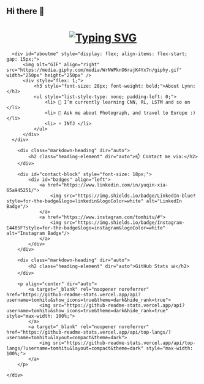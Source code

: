 ## Hi there 👋

<!--
**tomhitu/tomhitu** is a ✨ _special_ ✨ repository because its `README.md` (this file) appears on your GitHub profile.

Here are some ideas to get you started:

- 🌱 I’m currently learning AI
- 💬 Ask me about Photograph, and travel to Europe :)
- ⚡ INTJ 
-->

<div>
  <div>
      <h1 align="center">
          <a href="https://git.io/typing-svg">
          <img src="https://readme-typing-svg.herokuapp.com/?font=Fira+Code&pause=1000&color=blue&center=true&vCenter=true&random=false&width=435&lines=Hello%2C+I+am+tomhitu+%F0%9F%98%8A" alt="Typing SVG" /></a>
      </h1>
      
      <div id="aboutme" style="display: flex; align-items: flex-start; gap: 15px;">
          <img alt="GIF" align="right" src="https://media.giphy.com/media/WrNWPknO6rajK4Yx7n/giphy.gif" width="250px" height="250px" />
          <div style="flex: 1;">
              <h3 style="font-size: 28px; font-weight: bold;">About Lynn:</h3>
              <ul style="list-style-type: none; padding-left: 0;">
                  <li> 🌱 I’m currently learning CNN, RL, LSTM and so on </li>
                  <li> 💬 Ask me about Photograph, and travel to Europe :) </li>
                  <li> ⚡ INTJ </li>
              </ul>
          </div>
      </div>
    
        <div class="markdown-heading" dir="auto">
            <h2 class="heading-element" dir="auto">📫 Contact me via:</h2>
        </div>
        
        <div id="contact-block" style="font-size: 18px;">
            <div id="badges" align="left">
                <a href="https://www.linkedin.com/in/yuqin-xia-65a945251/">
                    <img src="https://img.shields.io/badge/LinkedIn-blue?style=for-the-badge&logo=linkedin&logoColor=white" alt="LinkedIn Badge"/>
                </a>
                <a href="https://www.instagram.com/tomhitu/#">
                    <img src="https://img.shields.io/badge/Instagram-E4405F?style=for-the-badge&logo=instagram&logoColor=white" alt="Instagram Badge"/>
                </a>
            </div> 
        </div>
        
        <div class="markdown-heading" dir="auto">
            <h2 class="heading-element" dir="auto">GitHub Stats 📊</h2>
        </div>
        
        <p align="center" dir="auto">
            <a target="_blank" rel="noopener noreferrer" href="https://github-readme-stats.vercel.app/api?username=tomhitu&show_icons=true&theme=dark&hide_rank=true">
                <img src="https://github-readme-stats.vercel.app/api?username=tomhitu&show_icons=true&theme=dark&hide_rank=true" style="max-width: 100%;">
            </a> 
            <a target="_blank" rel="noopener noreferrer" href="https://github-readme-stats.vercel.app/api/top-langs/?username=tomhitu&layout=compact&theme=dark">
                <img src="https://github-readme-stats.vercel.app/api/top-langs/?username=tomhitu&layout=compact&theme=dark" style="max-width: 100%;">
            </a>
        </p>
        
    </div>
</div>

